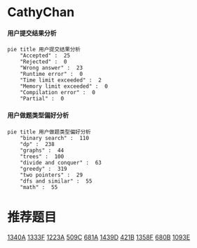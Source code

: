 # CathyChan

<!-- tabs:start -->



#### **用户提交结果分析**

```mermaid
pie title 用户提交结果分析
    "Accepted" :  25
    "Rejected" :  0
    "Wrong answer" :  23
    "Runtime error" :  0
    "Time limit exceeded" :  2
    "Memory limit exceeded" :  0
    "Compilation error" :  0
    "Partial" :  0
```

#### **用户做题类型偏好分析**

```mermaid
pie title 用户做题类型偏好分析
    "binary search" :  110
    "dp" :  238
    "graphs" :  44
    "trees" :  100
    "divide and conquer" :  63
    "greedy" :  319
    "two pointers" :  29
    "dfs and similar" :  55
    "math" :  55
```



<!-- tabs:end -->
# 推荐题目
[1340A](https://codeforces.com/contest/1340/problem/A)
[1333F](https://codeforces.com/contest/1333/problem/F)
[1223A](https://codeforces.com/contest/1223/problem/A)
[509C](https://codeforces.com/contest/509/problem/C)
[681A](https://codeforces.com/contest/681/problem/A)
[1439D](https://codeforces.com/contest/1439/problem/D)
[421B](https://codeforces.com/contest/421/problem/B)
[1358F](https://codeforces.com/contest/1358/problem/F)
[680B](https://codeforces.com/contest/680/problem/B)
[1093E](https://codeforces.com/contest/1093/problem/E)
